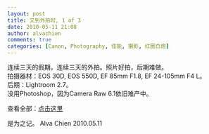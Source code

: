 ```yaml
---
layout: post
title: 又到外拍时, 1 of 3
date: 2010-05-11 21:08
author: alvachien
comments: true
categories: [Canon, Photography, 佳能, 摄影, 红圈白炮]
---
```

<div>连续三天的假期，连续三天的外拍。照片好拍，后期难做。</div>
<div>拍摄器材：EOS 30D, EOS 550D, EF 85mm F1.8, EF 24-105mm F4 L。</div>
<div>后期：Lightroom 2.7。</div>
<div>没用Photoshop，因为Camera Raw 6.1依旧难产中。</div>
<img src="http://farm2.static.flickr.com/1190/4596030002_d41be1624c_b.jpg" alt="" />

查看全部：<a href="http://www.flickr.com/photos/alvachien/sets/72157624033421744/">点击这里</a>

是为之记。
Alva Chien
2010.05.11
